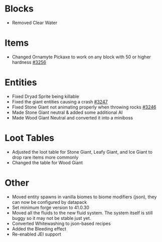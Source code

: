 # Blocks
* Removed Clear Water

# Items
* Changed Ornamyte Pickaxe to work on any block with 50 or higher hardness [#3256](https://github.com/Tslat/Advent-Of-Ascension/issues/3256 "Github issue #3256")

# Entities
* Fixed Dryad Sprite being killable
* Fixed the giant entities causing a crash [#3247](https://github.com/Tslat/Advent-Of-Ascension/issues/3247 "Github issue #3247")
* Fixed Stone Giant not animating properly when throwing rocks [#3246](https://github.com/Tslat/Advent-Of-Ascension/issues/3247 "Github issue #3246")
* Made Stone Giant neutral & added some additional AI
* Made Wood Giant Neutral and converted it into a miniboss

# Loot Tables
* Adjusted the loot table for Stone Giant, Leafy Giant, and Ice Giant to drop rare items more commonly
* Changed the table for Wood Giant

# Other
* Moved entity spawns in vanilla biomes to biome modifiers (json), they can now be configured by datapack
* Set minimum forge version to 41.0.30
* Moved all the fluids to the new fluid system. The system itself is still buggy so it may not be stable just yet.
* Converted Whitewashing to json-based recipes
* Added the Bleeding effect
* Re-enabled JEI support
